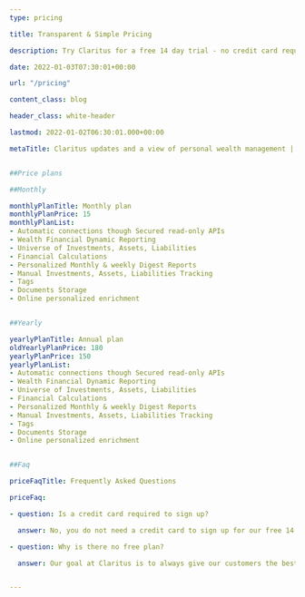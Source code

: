 ```yaml
---
type: pricing

title: Transparent & Simple Pricing

description: Try Claritus for a free 14 day trial - no credit card required. Upon completing your free trial, you can choose from one of the following plans.

date: 2022-01-03T07:30:01+00:00

url: "/pricing"

content_class: blog

header_class: white-header

lastmod: 2022-01-02T06:30:01.000+00:00

metaTitle: Claritus updates and a view of personal wealth management | Claritus Blog


##Price plans

##Monthly

monthlyPlanTitle: Monthly plan
monthlyPlanPrice: 15
monthlyPlanList: 
- Automatic connections though Secured read-only APIs
- Wealth Financial Dynamic Reporting
- Universe of Investments, Assets, Liabilities
- Financial Calculations
- Personalized Monthly & weekly Digest Reports
- Manual Investments, Assets, Liabilities Tracking
- Tags
- Documents Storage
- Online personalized enrichment


##Yearly 

yearlyPlanTitle: Annual plan
oldYearlyPlanPrice: 180
yearlyPlanPrice: 150
yearlyPlanList:
- Automatic connections though Secured read-only APIs
- Wealth Financial Dynamic Reporting
- Universe of Investments, Assets, Liabilities
- Financial Calculations
- Personalized Monthly & weekly Digest Reports
- Manual Investments, Assets, Liabilities Tracking
- Tags
- Documents Storage
- Online personalized enrichment


##Faq 

priceFaqTitle: Frequently Asked Questions

priceFaq:

- question: Is a credit card required to sign up?

  answer: No, you do not need a credit card to sign up for our free 14 day trial! If you decide to continue with Claritus after your trial is over, you will need to put in your credit card.

- question: Why is there no free plan?

  answer: Our goal at Claritus is to always give our customers the best possible service. Using a subscription based service ensures that our goals always align with our customers. Here at Claritus we never have hidden agendas, and our loyalty always is with our customers.


---
```

